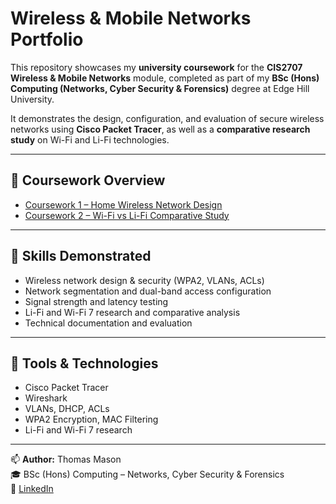 # Wireless & Mobile Networks Portfolio

This repository showcases my **university coursework** for the **CIS2707 Wireless & Mobile Networks** module, completed as part of my **BSc (Hons) Computing (Networks, Cyber Security & Forensics)** degree at Edge Hill University.

It demonstrates the design, configuration, and evaluation of secure wireless networks using **Cisco Packet Tracer**, as well as a **comparative research study** on Wi-Fi and Li-Fi technologies.

---

## 📘 Coursework Overview

- [Coursework 1 – Home Wireless Network Design](./Coursework_1_Home_Wireless_Network/)
- [Coursework 2 – Wi-Fi vs Li-Fi Comparative Study](./Coursework_2_WiFi_vs_LiFi_Study/)

---

## 🧠 Skills Demonstrated
- Wireless network design & security (WPA2, VLANs, ACLs)
- Network segmentation and dual-band access configuration
- Signal strength and latency testing
- Li-Fi and Wi-Fi 7 research and comparative analysis
- Technical documentation and evaluation

---

## 🧰 Tools & Technologies
- Cisco Packet Tracer  
- Wireshark  
- VLANs, DHCP, ACLs  
- WPA2 Encryption, MAC Filtering  
- Li-Fi and Wi-Fi 7 research  

---

📫 **Author:** Thomas Mason  
🎓 BSc (Hons) Computing – Networks, Cyber Security & Forensics  
🔗 [LinkedIn](https://www.linkedin.com/in/thomasmason05)

